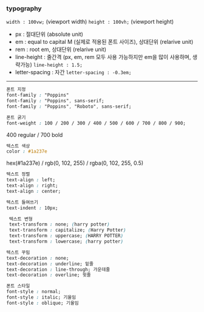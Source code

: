 ### typography

`width : 100vw;` (viewport width)
`height : 100vh;` (viewport height)

- px : 절대단위 (absolute unit)
- em : equal to capital M (실제로 적용된 폰트 사이즈), 상대단위 (relarive unit)
- rem : root em, 상대단위 (relarive unit)
- line-height : 줄간격 (px, em, rem 모두 사용 가능하지만 em을 많이 사용하며, 생략가능)
  `line-height : 1.5;`
- letter-spacing : 자간
  `letter-spacing : -0.3em;`

---

```css
폰트 지정
font-family : "Poppins"
font-family : "Poppins", sans-serif;
font-family : "Poppins", "Roboto", sans-serif;
```

```css
폰트 굵기
font-weight : 100 / 200 / 300 / 400 / 500 / 600 / 700 / 800 / 900;

```

400 regular / 700 bold

```css
텍스트 색상
color : #1a237e
```

hex(#1a237e) / rgb(0, 102, 255) / rgba(0, 102, 255, 0.5)

```css
텍스트 정렬
text-align : left;
text-align : right;
text-align : center;
```

```css
텍스트 들여쓰기
text-indent : 10px;
```

```css
 텍스트 변형
 text-transform : none; (harry potter)
 text-transform : capitalize; (Harry Potter)
 text-transform : uppercase; (HARRY POTTER)
 text-transform : lowercase; (harry potter)
```

```css
텍스트 꾸밈
text-decoration : none;
text-decoration : underline; 밑줄
text-decoration : line-through; 가운데줄
text-decoration : overline; 윗줄

```

```css
폰트 스타일
font-style : normal;
font-style : italic; 기울임
font-style : oblique; 기울임
```
